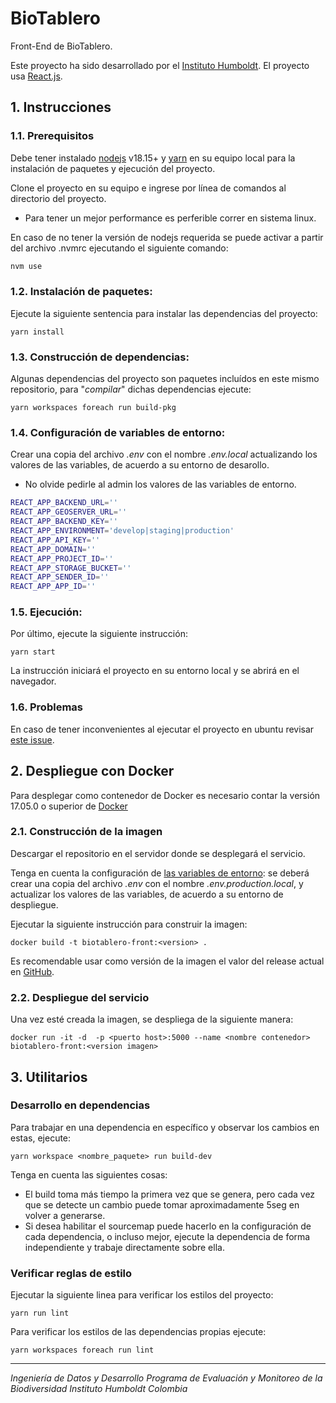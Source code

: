
# BioTablero
Front-End de BioTablero.

Este proyecto ha sido desarrollado por el [Instituto Humboldt](http://www.humboldt.org.co). El proyecto usa [React.js](https://reactjs.org).


## 1. Instrucciones

### 1.1. Prerequisitos

Debe tener instalado [nodejs](https://nodejs.org/) v18.15+ y [yarn](https://yarnpkg.com/) en su equipo local para la instalación de paquetes y ejecución del proyecto.

Clone el proyecto en su equipo e ingrese por línea de comandos al directorio del proyecto.
* Para tener un mejor performance es perferible correr en sistema linux.

En caso de no tener la versión de nodejs requerida se puede activar a partir del archivo .nvmrc ejecutando el siguiente comando:

```sh
nvm use

```

### 1.2. Instalación de paquetes:
Ejecute la siguiente sentencia para instalar las dependencias del proyecto:

    yarn install

### 1.3. Construcción de dependencias:
Algunas dependencias del proyecto son paquetes incluídos en este mismo repositorio, para "*compilar*" dichas dependencias ejecute:

    yarn workspaces foreach run build-pkg

### 1.4. Configuración de variables de entorno:
Crear una copia del archivo *.env* con el nombre *.env.local* actualizando los valores de las variables, de acuerdo a su entorno de desarollo.
* No olvide pedirle al admin los valores de las variables de entorno.
```sh
REACT_APP_BACKEND_URL=''
REACT_APP_GEOSERVER_URL=''
REACT_APP_BACKEND_KEY=''
REACT_APP_ENVIRONMENT='develop|staging|production'
REACT_APP_API_KEY=''
REACT_APP_DOMAIN=''
REACT_APP_PROJECT_ID=''
REACT_APP_STORAGE_BUCKET=''
REACT_APP_SENDER_ID=''
REACT_APP_APP_ID=''

```

### 1.5. Ejecución:
Por último, ejecute la siguiente instrucción:

    yarn start

La instrucción iniciará el proyecto en su entorno local y se abrirá en el navegador.

### 1.6. Problemas

En caso de tener inconvenientes al ejecutar el proyecto en ubuntu revisar [este issue](https://github.com/facebook/create-react-app/issues/2549#issuecomment-315678389).

## 2. Despliegue con Docker

Para desplegar como contenedor de Docker es necesario contar la versión 17.05.0 o superior de [Docker](https://www.docker.com/)

### 2.1. Construcción de la imagen

Descargar el repositorio en el servidor donde se desplegará el servicio.

Tenga en cuenta la configuración de [las variables de entorno](https://create-react-app.dev/docs/adding-custom-environment-variables/#what-other-env-files-can-be-used): se deberá crear una copia del archivo *.env* con el nombre *.env.production.local*, y actualizar los valores de las variables, de acuerdo a su entorno de despliegue.

Ejecutar la siguiente instrucción para construir la imagen:

    docker build -t biotablero-front:<version> .

Es recomendable usar como versión de la imagen el valor del release actual en [GitHub](https://github.com/PEM-Humboldt/biotablero/releases).

### 2.2. Despliegue del servicio

Una vez esté creada la imagen, se despliega de la siguiente manera:

    docker run -it -d  -p <puerto host>:5000 --name <nombre contenedor> biotablero-front:<version imagen>

## 3. Utilitarios

### Desarrollo en dependencias

Para trabajar en una dependencia en específico y observar los cambios en estas, ejecute:

    yarn workspace <nombre_paquete> run build-dev

Tenga en cuenta las siguientes cosas:

- El build toma más tiempo la primera vez que se genera, pero cada vez que se detecte un cambio puede tomar aproximadamente 5seg en volver a generarse.
- Si desea habilitar el sourcemap puede hacerlo en la configuración de cada dependencia, o incluso mejor, ejecute la dependencia de forma independiente y trabaje directamente sobre ella.


### Verificar reglas de estilo

Ejecutar la siguiente linea para verificar los estilos del proyecto:

    yarn run lint

Para verificar los estilos de las dependencias propias ejecute:

    yarn workspaces foreach run lint

***

*Ingeniería de Datos y Desarrollo
Programa de Evaluación y Monitoreo de la Biodiversidad
Instituto Humboldt Colombia*
